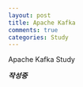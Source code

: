 ```yaml
---
layout: post
title: Apache Kafka
comments: true
categories: Study
---
```

Apache Kafka Study

***작성중***